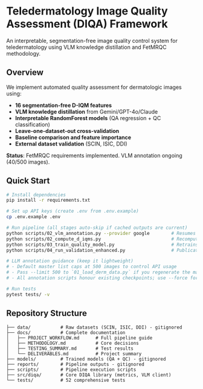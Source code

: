 # Teledermatology Image Quality Assessment (DIQA) Framework

An interpretable, segmentation-free image quality control system for teledermatology using VLM knowledge distillation and FetMRQC methodology.

## Overview

We implement automated quality assessment for dermatologic images using:
- **16 segmentation-free D-IQM features**
- **VLM knowledge distillation** from Gemini/GPT-4o/Claude
- **Interpretable RandomForest models** (QA regression + QC classification)
- **Leave-one-dataset-out cross-validation**
- **Baseline comparison and feature importance** 
- **External dataset validation** (SCIN, ISIC, DDI)

**Status**: FetMRQC requirements implemented. VLM annotation ongoing (40/500 images).

## Quick Start

```bash
# Install dependencies
pip install -r requirements.txt

# Set up API keys (create .env from .env.example)
cp .env.example .env

# Run pipeline (all stages auto-skip if cached outputs are current)
python scripts/02_vlm_annotation.py --provider google        # Resumes from checkpoint; use --force to re-label
python scripts/02_compute_d_iqms.py                          # Recomputes only when master list changes
python scripts/03_train_quality_model.py                     # Retrains if features/labels are newer
python scripts/04_run_validation_enhanced.py                 # Publication-ready validation with cached figures

# LLM annotation guidance (keep it lightweight)
# - Default master list caps at 500 images to control API usage
# - Pass --limit 500 to `01_load_derm_data.py` if you regenerate the master list
# - All annotation scripts honour existing checkpoints; use --force for a clean rerun

# Run tests
pytest tests/ -v
```

## Repository Structure

```
├── data/           # Raw datasets (SCIN, ISIC, DDI) - gitignored
├── docs/           # Complete documentation
│   ├── PROJECT_WORKFLOW.md      # Full pipeline guide
│   ├── METHODOLOGY.md           # Core decisions
│   ├── TESTING_SUMMARY.md       # Test results
│   └── DELIVERABLES.md          # Project summary
├── models/         # Trained models (QA + QC) - gitignored
├── reports/        # Pipeline outputs - gitignored
├── scripts/        # Pipeline execution scripts
├── src/diqa/       # Core DIQA library (metrics, VLM client)
└── tests/          # 52 comprehensive tests
